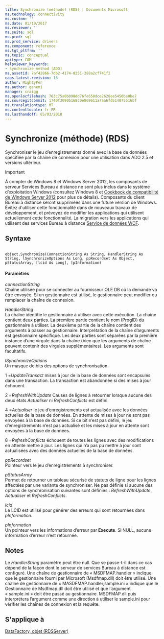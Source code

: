 ```yaml
---
title: Synchronize (méthode) (RDS) | Documents Microsoft
ms.technology: connectivity
ms.custom: ''
ms.date: 01/19/2017
ms.reviewer: ''
ms.suite: sql
ms.prod: sql
ms.prod_service: drivers
ms.component: reference
ms.tgt_pltfrm: ''
ms.topic: conceptual
apitype: COM
helpviewer_keywords:
- Synchronize method [ADO]
ms.assetid: 7af42866-7db2-4174-8251-388a2cf741f2
caps.latest.revision: 16
author: MightyPen
ms.author: genemi
manager: craigg
ms.openlocfilehash: 763c75a0b098dd76fe650dce2628ee5450be0be7
ms.sourcegitcommit: 1740f3090b168c0e809611a7aa6fd514075616bf
ms.translationtype: MT
ms.contentlocale: fr-FR
ms.lasthandoff: 05/03/2018
---
```

# <a name="synchronize-method-rds"></a>Synchronize (méthode) (RDS)
Synchroniser le jeu d’enregistrements donné avec la base de données spécifiée par la chaîne de connexion pour une utilisation dans ADO 2.5 et versions ultérieur.  
  
> [!IMPORTANT]
>  À compter de Windows 8 et Windows Server 2012, les composants de serveur Services Bureau à distance ne sont plus inclus dans le système d’exploitation Windows (consultez Windows 8 et [Cookbook de compatibilité de Windows Server 2012](https://www.microsoft.com/en-us/download/details.aspx?id=27416) pour plus de détails). Composants du client Bureau à distance seront supprimées dans une future version de Windows. Évitez d'utiliser cette fonctionnalité dans de nouveaux travaux de développement, et prévoyez de modifier les applications qui utilisent actuellement cette fonctionnalité. La migration vers les applications qui utilisent des services Bureau à distance [Service de données WCF](http://go.microsoft.com/fwlink/?LinkId=199565).  
  
## <a name="syntax"></a>Syntaxe  
  
```  
  
object.Synchronize(ConnectionString As String, HandlerString As String, lSynchronizeOptions As Long, ppRecordset As Object, pStatusArray, [lcid As Long], [pInformation)  
```  
  
#### <a name="parameters"></a>Paramètres  
 *connectionString*  
 Chaîne utilisée pour se connecter au fournisseur OLE DB où la demande va être envoyée. Si un gestionnaire est utilisé, le gestionnaire peut modifier ou remplacer la chaîne de connexion.  
  
 *HandlerString*  
 La chaîne identifie le gestionnaire à utiliser avec cette exécution. La chaîne contient deux parties. La première partie contient le nom (ProgID) du gestionnaire à utiliser. La deuxième partie de la chaîne contient des arguments à passer au gestionnaire. Interprétation de la chaîne d’arguments est gestionnaire spécifique. Les deux parties sont séparées par la première instance d’une virgule dans la chaîne (bien que les arguments de chaîne peuvent contenir des virgules supplémentaires). Les arguments sont facultatifs.  
  
 *lSynchronizeOptions*  
 Un masque de bits des options de synchronisation.  
  
 1 =*UpdateTransact* mises à jour de la base de données sont encapsulés dans une transaction. La transaction est abandonnée si des mises à jour échouent.  
  
 2 =*RefreshWithUpdate* Causes de lignes à retourner lorsque aucune des deux états *Actualiser* ni *RefreshConflicts* est défini.  
  
 4 =*Actualiser* le jeu d’enregistrements est actualisée avec les données actuelles de la base de données. En attente de mises à jour ne sont pas envoyées à la base de données. Si ce bit n’est pas défini, le jeu d’enregistrements n’est pas actualisé et les mises à jour en attente sont envoyées à la base de données.  
  
 8 =*RefreshConflicts* échouent de toutes les lignes avec des modifications en attente mettre à jour. Les lignes qui n’a pas pu mettre à jour sont actualisées avec des données actuelles de la base de données.  
  
 *ppRecordset*  
 Pointeur vers le jeu d’enregistrements à synchroniser.  
  
 *pStatusArray*  
 Permet de retourner un tableau sécurisé de statuts de ligne pour les lignes affectées par une variante de synchroniser. Ne pas définie si aucune des options de synchronisation suivantes sont définies : *RefreshWithUpdate*, *Actualiser* et *RefreshConflicts*.  
  
 *lcid*  
 Le LCID est utilisé pour générer des erreurs qui sont retournées dans *pInformation*.  
  
 *pInformation*  
 Un pointeur vers les informations d’erreur par **Execute**. Si NULL, aucune information d’erreur n’est retournée.  
  
## <a name="remarks"></a>Notes  
 Le *HandlerString* paramètre peut être null. Que se passe-t-il dans ce cas dépend de la façon dont le serveur de services Bureau à distance est configuré. Une chaîne de gestionnaire de « MSDFMAP.handler » indique que le gestionnaire fourni par Microsoft (Msdfmap.dll) doit être utilisé. Une chaîne de gestionnaire de « MASDFMAP.handler,sample.ini » indique que le Gestionnaire de Msdfmap.dll doit être utilisé et que l’argument « sample.ini » doit être passé au gestionnaire. MSDFMAP.dll puis interprétera l’argument comme une direction à utiliser le sample.ini pour vérifier les chaînes de connexion et la requête.  
  
## <a name="applies-to"></a>S'applique à  
 [DataFactory, objet (RDSServer)](../../../ado/reference/rds-api/datafactory-object-rdsserver.md)


